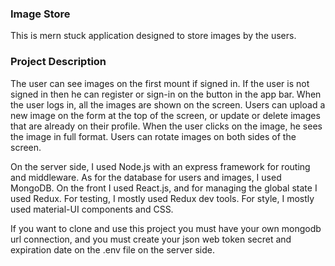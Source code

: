 ### Image Store

This is mern stuck application designed to store images by the users.

### Project Description

The user can see images on the first mount if signed in. If the user is not signed in then he can register or sign-in on the button in the app bar. When the user logs in, all the images are shown on the screen. Users can upload a new image on the form at the top of the screen, or update or delete images that are already on their profile. When the user clicks on the image, he sees the image in full format. Users can rotate images on both sides of the screen.

On the server side, I used Node.js with an express framework for routing and middleware. As for the database for users and images, I used MongoDB. On the front I used React.js, and for managing the global state I used Redux. For testing, I mostly used Redux dev tools. For style, I mostly used material-UI components and CSS.

If you want to clone and use this project you must have your own mongodb url connection, and you must create your json web token secret and expiration date on the .env file on the server side.
